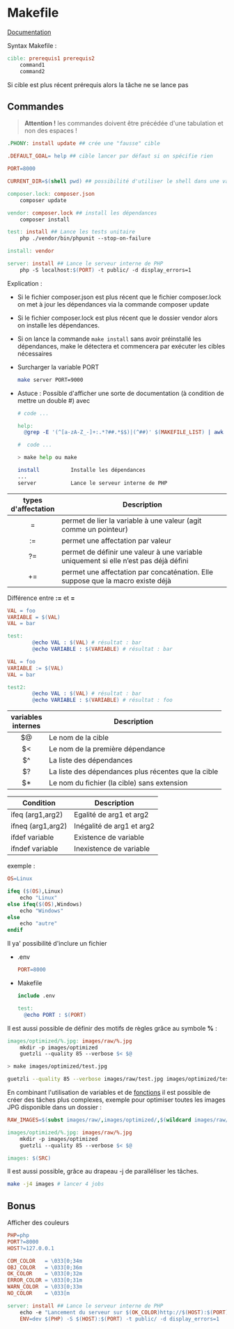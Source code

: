 # Makefile

[Documentation](https://www.gnu.org/software/make/manual/make.html)

Syntax Makefile :

```Makefile
cible: prerequis1 prerequis2
    command1
    command2
```

Si cible est plus récent prérequis alors la tâche ne se lance pas 

## Commandes

> **Attention !** les commandes doivent être précédée d'une tabulation et non des espaces !

```Makefile
.PHONY: install update ## crée une "fausse" cible

.DEFAULT_GOAL= help ## cible lancer par défaut si on spécifie rien

PORT=8000

CURRENT_DIR=$(shell pwd) ## possibilité d'utiliser le shell dans une variable

composer.lock: composer.json
    composer update

vendor: composer.lock ## install les dépendances
    composer install

test: install ## Lance les tests unitaire
    php ./vendor/bin/phpunit --stop-on-failure

install: vendor

server: install ## Lance le serveur interne de PHP
    php -S localhost:$(PORT) -t public/ -d display_errors=1
```

Explication : 

- Si le fichier composer.json est plus récent que le fichier composer.lock on met à jour les dépendances via la commande composer update

- Si le fichier composer.lock est plus récent que le dossier vendor alors on installe les dépendances.

- Si on lance la commande `make install` sans avoir préinstallé les dépendances, make le détectera et commencera par exécuter les cibles nécessaires

- Surcharger la variable PORT

  ```sh
  make server PORT=9000
  ```

- Astuce : Possible d'afficher une sorte de documentation (à condition de mettre un double #) avec 

  ```Makefile
  # code ...
  
  help: 
    @grep -E '(^[a-zA-Z_-]+:.*?##.*$$)|(^##)' $(MAKEFILE_LIST) | awk 'BEGIN {FS = ":.*?## "}; {printf "\033[32m%-10s\033[0m %s\n", $$1, $$2}' | sed -e 's/\[32m##/[33m/'

  #  code ...
  ```
  
  ```sh
  > make help ou make
  
  install          Installe les dépendances
  ...
  server           Lance le serveur interne de PHP
  ```

| types<br>d'affectation | Description|
|:------------------:|---|
| = | permet de lier la variable à une valeur (agit comme un pointeur) | 
| := | permet une affectation par valeur |
| ?= | permet de définir une valeur à une variable uniquement si elle n’est pas déjà défini |
| += | permet une affectation par concaténation. Elle suppose que la macro existe déjà |


Différence entre **:=** et **=**

```Makefile
VAL = foo
VARIABLE = $(VAL)
VAL = bar

test:
        @echo VAL : $(VAL) # résultat : bar
        @echo VARIABLE : $(VARIABLE) # résultat : bar

VAL = foo
VARIABLE := $(VAL)
VAL = bar

test2:
        @echo VAL : $(VAL) # résultat : bar
        @echo VARIABLE : $(VARIABLE) # résultat : foo
```


| variables<br>internes | Description|
|:------------------:|---|
| $@ | Le nom de la cible | 
| $< | Le nom de la première dépendance |
| $^ | La liste des dépendances |
| $? | La liste des dépendances plus récentes que la cible |
| $* | Le nom du fichier (la cible) sans extension |

| Condition          | Description         |
|--------------------|---------------------|
| ifeq (arg1,arg2)   | Egalité de arg1 et arg2 | 
| ifneq (arg1,arg2)	 | Inégalité de arg1 et arg2 |
| ifdef variable     | Existence de variable |
| ifndef variable	 | Inexistence de variable |

exemple : 

```Makefile
OS=Linux

ifeq ($(OS),Linux)
    echo "Linux"
else ifeq($(OS),Windows)
    echo "Windows"
else
    echo "autre"
endif
```

Il ya' possibilité d'inclure un fichier

- .env

  ```Makefile
  PORT=8000
  ```

- Makefile

  ```Makefile
  include .env

  test:
    @echo PORT : $(PORT)
  ```

Il est aussi possible de définir des motifs de règles grâce au symbole **%** :

```Makefile
images/optimized/%.jpg: images/raw/%.jpg
    mkdir -p images/optimized
    guetzli --quality 85 --verbose $< $@
```

```sh
> make images/optimized/test.jpg

guetzli --quality 85 --verbose images/raw/test.jpg images/optimized/test.jpg
```

En combinant l'utilisation de variables et de [fonctions](https://www.gnu.org/software/make/manual/make.html#toc-Functions-for-Transforming-Text) il est possible de créer des tâches plus complexes, exemple pour optimiser toutes les images JPG disponible dans un dossier :

```Makefile
RAW_IMAGES=$(subst images/raw/,images/optimized/,$(wildcard images/raw/*.jpg))

images/optimized/%.jpg: images/raw/%.jpg
    mkdir -p images/optimized
    guetzli --quality 85 --verbose $< $@

images: $(SRC)
```


Il est aussi possible, grâce au drapeau -j de paralléliser les tâches.

```sh
make -j4 images # lancer 4 jobs
```


## Bonus

Afficher des couleurs

```Makefile
PHP=php
PORT?=8000
HOST?=127.0.0.1

COM_COLOR   = \033[0;34m
OBJ_COLOR   = \033[0;36m
OK_COLOR    = \033[0;32m
ERROR_COLOR = \033[0;31m
WARN_COLOR  = \033[0;33m
NO_COLOR    = \033[m

server: install ## Lance le serveur interne de PHP
    echo -e "Lancement du serveur sur $(OK_COLOR)http://$(HOST):$(PORT)$(NO_COLOR)"
    ENV=dev $(PHP) -S $(HOST):$(PORT) -t public/ -d display_errors=1
```
